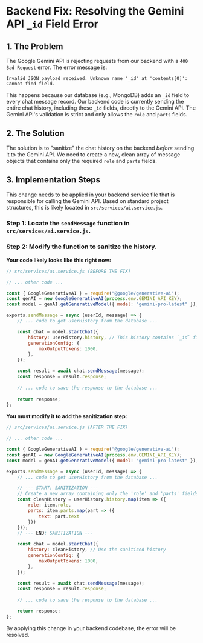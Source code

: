 # Backend Fix: Resolving the Gemini API `_id` Field Error

## 1. The Problem

The Google Gemini API is rejecting requests from our backend with a `400 Bad Request` error. The error message is:

```
Invalid JSON payload received. Unknown name "_id" at 'contents[0]': Cannot find field.
```

This happens because our database (e.g., MongoDB) adds an `_id` field to every chat message record. Our backend code is currently sending the entire chat history, including these `_id` fields, directly to the Gemini API. The Gemini API's validation is strict and only allows the `role` and `parts` fields.

## 2. The Solution

The solution is to "sanitize" the chat history on the backend *before* sending it to the Gemini API. We need to create a new, clean array of message objects that contains only the required `role` and `parts` fields.

## 3. Implementation Steps

This change needs to be applied in your backend service file that is responsible for calling the Gemini API. Based on standard project structures, this is likely located in `src/services/ai.service.js`.

### Step 1: Locate the `sendMessage` function in `src/services/ai.service.js`.

### Step 2: Modify the function to sanitize the history.

**Your code likely looks like this right now:**

```javascript
// src/services/ai.service.js (BEFORE THE FIX)

// ... other code ...

const { GoogleGenerativeAI } = require("@google/generative-ai");
const genAI = new GoogleGenerativeAI(process.env.GEMINI_API_KEY);
const model = genAI.getGenerativeModel({ model: "gemini-pro-latest" });

exports.sendMessage = async (userId, message) => {
    // ... code to get userHistory from the database ...

    const chat = model.startChat({
        history: userHistory.history, // This history contains `_id` fields!
        generationConfig: {
            maxOutputTokens: 1000,
        },
    });

    const result = await chat.sendMessage(message);
    const response = result.response;
    
    // ... code to save the response to the database ...
    
    return response;
};
```

**You must modify it to add the sanitization step:**

```javascript
// src/services/ai.service.js (AFTER THE FIX)

// ... other code ...

const { GoogleGenerativeAI } = require("@google/generative-ai");
const genAI = new GoogleGenerativeAI(process.env.GEMINI_API_KEY);
const model = genAI.getGenerativeModel({ model: "gemini-pro-latest" });

exports.sendMessage = async (userId, message) => {
    // ... code to get userHistory from the database ...

    // --- START: SANITIZATION ---
    // Create a new array containing only the 'role' and 'parts' fields.
    const cleanHistory = userHistory.history.map(item => ({
        role: item.role,
        parts: item.parts.map(part => ({
            text: part.text
        }))
    }));
    // --- END: SANITIZATION ---

    const chat = model.startChat({
        history: cleanHistory, // Use the sanitized history
        generationConfig: {
            maxOutputTokens: 1000,
        },
    });

    const result = await chat.sendMessage(message);
    const response = result.response;
    
    // ... code to save the response to the database ...

    return response;
};
```

By applying this change in your backend codebase, the error will be resolved.
